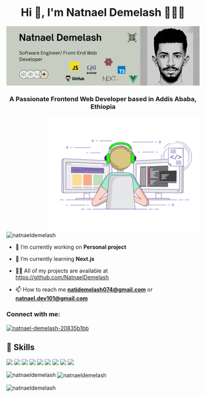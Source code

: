 
<h1 align="center">Hi 👋, I'm Natnael Demelash 🧑🏽‍💻</h1>

<img src="./Natnael Demelash.png" alt="banner"/>


<h3 align="center">A Passionate Frontend Web Developer based in Addis Ababa, Ethiopia</h3>

<img align="right" src="https://raw.githubusercontent.com/devSouvik/devSouvik/master/gif3.gif" width="400">

<p align="left"> <img src="https://komarev.com/ghpvc/?username=natnaeldemelash&label=Profile%20views&color=0e75b6&style=flat" alt="natnaeldemelash" /> </p>

- 🔭 I’m currently working on **Personal project**

- 🌱 I’m currently learning **Next.js**

- 👨‍💻 All of my projects are available at https://github.com/NatnaelDemelash

- 📫 How to reach me **natidemelash074@gmail.com** or **natnael.dev101@gmail.com**

<h3 align="left">Connect with me:</h3>
<p align="left">
<a href="https://linkedin.com/in/natnael-demelash-20835b1bb" target="blank"><img align="center" src="https://raw.githubusercontent.com/rahuldkjain/github-profile-readme-generator/master/src/images/icons/Social/linked-in-alt.svg" alt="natnael-demelash-20835b1bb" height="30" width="40" /></a>
</p>

## 💼 Skills
![](https://img.shields.io/badge/HTML5-E34F26?style=for-the-badge&logo=html5&logoColor=white)
![](https://img.shields.io/badge/CSS3-1572B6?style=for-the-badge&logo=css3&logoColor=white)
![](https://img.shields.io/badge/JavaScript-323330?style=for-the-badge&logo=javascript&logoColor=F7DF1E)
![](https://img.shields.io/badge/Node.js-43853D?style=for-the-badge&logo=node.js&logoColor=white)
![](https://img.shields.io/badge/React-20232A?style=for-the-badge&logo=react&logoColor=61DAFB)
![](https://img.shields.io/badge/TypeScript-007ACC?style=for-the-badge&logo=typescript&logoColor=white)
![](https://img.shields.io/badge/Markdown-000000?style=for-the-badge&logo=markdown&logoColor=white)
![](https://img.shields.io/badge/Redux-593D88?style=for-the-badge&logo=redux&logoColor=white)
![](https://img.shields.io/badge/React_Router-CA4245?style=for-the-badge&logo=react-router&logoColor=white)

<p><img align="left" src="https://github-readme-stats.vercel.app/api/top-langs?username=natnaeldemelash&show_icons=true&locale=en&layout=compact" alt="natnaeldemelash" /></p>

<p>&nbsp;<img align="center" src="https://github-readme-stats.vercel.app/api?username=natnaeldemelash&show_icons=true&locale=en" alt="natnaeldemelash" /></p>

<p><img align="center" src="https://github-readme-streak-stats.herokuapp.com/?user=natnaeldemelash&" alt="natnaeldemelash" /></p>
